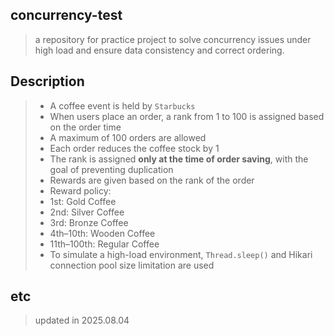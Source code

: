 ## concurrency-test
> a repository for practice project to solve concurrency issues under high load and ensure data consistency and correct ordering.

## Description  
> - A coffee event is held by `Starbucks`  
> - When users place an order, a rank from 1 to 100 is assigned based on the order time  
> - A maximum of 100 orders are allowed  
> - Each order reduces the coffee stock by 1  
> - The rank is assigned **only at the time of order saving**, with the goal of preventing duplication  
> - Rewards are given based on the rank of the order  
> - Reward policy:  
  > - 1st: Gold Coffee  
  > - 2nd: Silver Coffee  
  > - 3rd: Bronze Coffee  
  > - 4th–10th: Wooden Coffee  
  > - 11th–100th: Regular Coffee  
> - To simulate a high-load environment, `Thread.sleep()` and Hikari connection pool size limitation are used

## etc  
> updated in 2025.08.04
